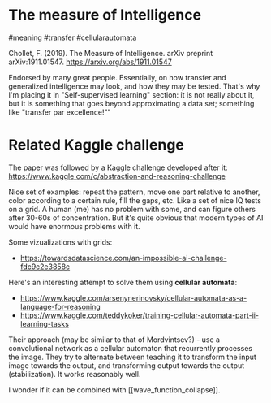 # The measure of Intelligence
#meaning #transfer #cellularautomata

Chollet, F. (2019). The Measure of Intelligence. arXiv preprint arXiv:1911.01547.
https://arxiv.org/abs/1911.01547

Endorsed by many great  people. Essentially, on how transfer and generalized intelligence may look, and how they may be tested. That's why I'm placing it in "Self-supervised learning" section: it is not really about it, but it is something that goes beyond approximating a data set; something like "transfer par excellence!""

# Related Kaggle challenge

The paper was followed by a Kaggle challenge developed after it:
https://www.kaggle.com/c/abstraction-and-reasoning-challenge

Nice set of examples: repeat the pattern, move one part relative to another, color according to a certain rule, fill the gaps, etc. Like a set of nice IQ tests on a grid. A human (me) has no problem with some, and can figure others after 30-60s of concentration. But it's quite obvious that modern types of AI would have enormous problems with it.

Some vizualizations with grids:
* https://towardsdatascience.com/an-impossible-ai-challenge-fdc9c2e3858c


Here's an interesting attempt to solve them using **cellular automata**:
* https://www.kaggle.com/arsenynerinovsky/cellular-automata-as-a-language-for-reasoning
* https://www.kaggle.com/teddykoker/training-cellular-automata-part-ii-learning-tasks

Their approach (may be similar to that of Mordvintsev?) - use a convolutional network as a cellular automaton that recurrently processes the image. They try to alternate between teaching it to transform the input image towards the output, and transforming output towards the output (stabilization). It works reasonably well.

I wonder if it can be combined with [[wave_function_collapse]].